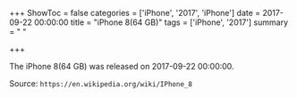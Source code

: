 +++
ShowToc = false
categories = ['iPhone', '2017', 'iPhone']
date = 2017-09-22 00:00:00
title = "iPhone 8(64 GB)"
tags = ['iPhone', '2017']
summary = " "

+++

The iPhone 8(64 GB) was released on 2017-09-22 00:00:00.

Source: `https://en.wikipedia.org/wiki/IPhone_8`

